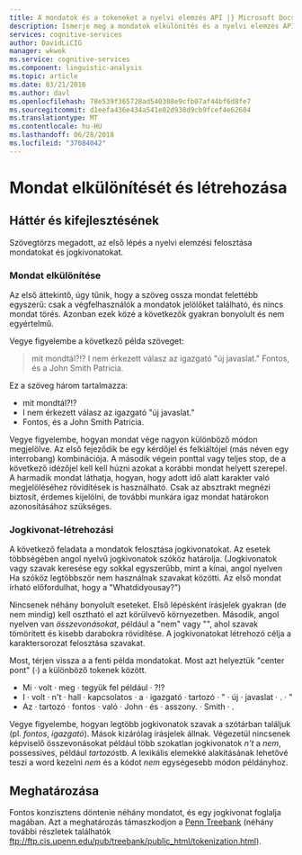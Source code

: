 ```yaml
---
title: A mondatok és a tokeneket a nyelvi elemzés API |} Microsoft Docs
description: Ismerje meg a mondatok elkülönítés és a nyelvi elemzés API kognitív szolgáltatásokban lexikális elemekké alakításának.
services: cognitive-services
author: DavidLiCIG
manager: wkwok
ms.service: cognitive-services
ms.component: linguistic-analysis
ms.topic: article
ms.date: 03/21/2016
ms.author: davl
ms.openlocfilehash: 78e539f365728ad540308e9cfb07af44bf6d8fe7
ms.sourcegitcommit: d1eefa436e434a541e02d938d9cb9fcef4e62604
ms.translationtype: MT
ms.contentlocale: hu-HU
ms.lasthandoff: 06/28/2018
ms.locfileid: "37084042"
---
```

# <a name="sentence-separation-and-tokenization"></a>Mondat elkülönítését és létrehozása

## <a name="background-and-motivation"></a>Háttér és kifejlesztésének

Szövegtörzs megadott, az első lépés a nyelvi elemzési felosztása mondatokat és jogkivonatokat.

### <a name="sentence-separation"></a>Mondat elkülönítése

Az első áttekintő, úgy tűnik, hogy a szöveg ossza mondat felettébb egyszerű: csak a végfelhasználók a mondatok jelölőket található, és nincs mondat törés.
Azonban ezek közé a következők gyakran bonyolult és nem egyértelmű.

Vegye figyelembe a következő példa szöveget:

> mit mondtál?!? I nem érkezett válasz az igazgató "új javaslat." Fontos, és a John Smith Patricia.

Ez a szöveg három tartalmazza:

- mit mondtál?!?
- I nem érkezett válasz az igazgató "új javaslat."
- Fontos, és a John Smith Patricia.

Vegye figyelembe, hogyan mondat vége nagyon különböző módon megjelölve.
Az első fejeződik be egy kérdőjel és felkiáltójel (más néven egy interrobang) kombinációja.
A második végein ponttal vagy teljes stop, de a következő idézőjel kell kell húzni azokat a korábbi mondat helyett szerepel.
A harmadik mondat láthatja, hogyan, hogy adott idő alatt karakter való megjelöléséhez rövidítések is használható.
Csak az absztrakt megnézi biztosít, érdemes kijelölni, de további munkára igaz mondat határokon azonosításához szükséges.

### <a name="tokenization"></a>Jogkivonat-létrehozási

A következő feladata a mondatok felosztása jogkivonatokat.
Az esetek többségében angol nyelvű jogkivonatok szóköz határolja.
(Jogkivonatok vagy szavak keresése egy sokkal egyszerűbb, mint a kínai, angol nyelven Ha szóköz legtöbbször nem használnak szavakat közötti.
Az első mondat írható előfordulhat, hogy a "Whatdidyousay?")

Nincsenek néhány bonyolult eseteket.
Első lépésként írásjelek gyakran (de nem mindig) kell osztható el azt körülvevő környezetben.
Második, angol nyelven van *összevonásokat*, például a "nem" vagy "", ahol szavak tömörített és kisebb darabokra rövidítése. A jogkivonatokat létrehozó célja a karaktersorozat felosztása szavakat.

Most, térjen vissza a a fenti példa mondatokat.
Most azt helyeztük "center pont" (&middot;) a különböző tokenek között.

- Mi &middot; volt &middot; meg &middot; tegyük fel például &middot; ?!?
- I &middot; volt &middot; n't &middot; hall &middot; kapcsolatos &middot; a &middot; igazgató &middot; tartozó &middot; " &middot; új &middot; javaslat &middot; . &middot; "
- Az &middot; tartozó &middot; fontos &middot; való &middot; John &middot; és &middot; asszony. &middot; Smith &middot; .

Vegye figyelembe, hogyan legtöbb jogkivonatok szavak a szótárban találjuk (pl. *fontos*, *igazgató*).
Mások kizárólag írásjelek állnak.
Végezetül nincsenek képviselő összevonásokat például több szokatlan jogkivonatok *n't* a *nem*, possessives, például *tartozó*stb. A lexikális elemekké alakításának lehetővé teszi a word kezelni *nem* és a kódot *nem* egységesebb módon példányhoz.

## <a name="specification"></a>Meghatározása

Fontos konzisztens döntenie néhány mondatot, és egy jogkivonat foglalja magában.
Azt a meghatározás támaszkodjon a [Penn Treebank](https://catalog.ldc.upenn.edu/ldc99t42) (néhány további részletek találhatók ftp://ftp.cis.upenn.edu/pub/treebank/public_html/tokenization.html).
